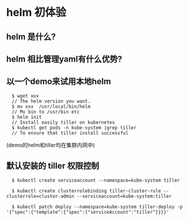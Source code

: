 # helm 初体验

## helm 是什么?

## helm 相比管理yaml有什么优势?

## 以一个demo来试用本地helm

```
  $ wget xxx
  // The helm version you want.
  $ mv xxx  /usr/local/bin/helm
  // Mv bin to /usr/bin etc
  $ helm init
  // Install easily tiller on kubernetes
  $ kubectl get pods -n kube-system |grep tiller
  // To ensure that tiller install successful
```


(demo的helm和tiller均在集群内网中)


## 默认安装的 tiller 权限控制
```
  $ kubectl create serviceaccount --namespace=kube-system tiller

  $ kubectl create clusterrolebinding tiller-cluster-rule --clusterrole=cluster-admin --serviceaccount=kube-system:tiller

  $ kubectl patch deploy --namespace=kube-system tiller-deploy -p '{"spec":{"template":{"spec":{"serviceAccount":"tiller"}}}}'

```

